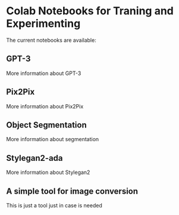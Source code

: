 # Colab Notebooks for Traning and Experimenting

The current notebooks are available:

## GPT-3 

More information about GPT-3 

## Pix2Pix

More information about Pix2Pix

## Object Segmentation

More information about segmentation

## Stylegan2-ada

More information about Stylegan2

## A simple tool for image conversion

This is just a tool just in case is needed

